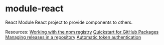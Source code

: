 # module-react
React Module React project to provide components to others.

Resources:
[Working with the npm registry](https://docs.github.com/en/packages/working-with-a-github-packages-registry/working-with-the-npm-registry)
[Quickstart for GitHub Packages](https://docs.github.com/en/packages/quickstart)
[Managing releases in a repository](https://docs.github.com/en/repositories/releasing-projects-on-github/managing-releases-in-a-repository#creating-a-release)
[Automatic token authentication](https://docs.github.com/en/actions/security-guides/automatic-token-authentication)
